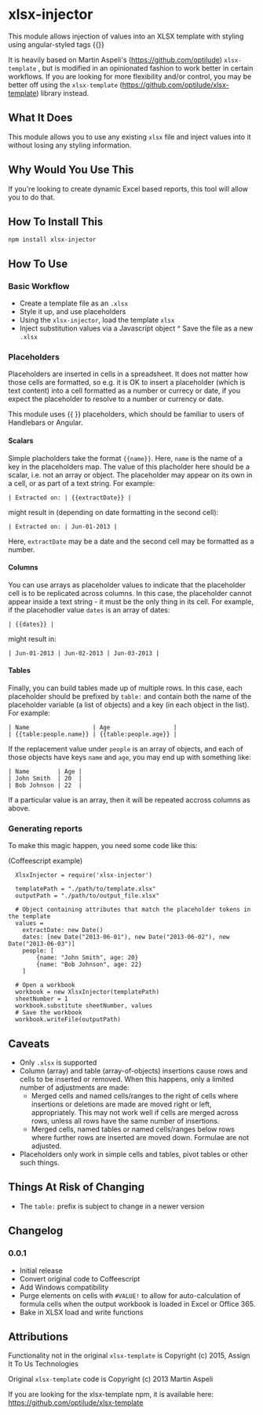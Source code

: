 # xlsx-injector

This module allows injection of values into an XLSX template with styling using angular-styled tags {{}}

It is heavily based on Martin Aspeli's (https://github.com/optilude) `xlsx-template` , but is modified in an 
opinionated fashion to work better in certain workflows. If you are looking for more flexibility and/or control, 
you may be better off using the `xlsx-template` (https://github.com/optilude/xlsx-template) library instead.

## What It Does

This module allows you to use any existing `xlsx` file and inject values into it without losing any 
styling information.

## Why Would You Use This

If you're looking to create dynamic Excel based reports, this tool will allow you to do that.

## How To Install This

`npm install xlsx-injector`

## How To Use

### Basic Workflow

* Create a template file as an `.xlsx`
* Style it up, and use placeholders
* Using the `xlsx-injector`, load the template `xlsx`
* Inject substitution values via a Javascript object
^ Save the file as a new `.xlsx`

### Placeholders

Placeholders are inserted in cells in a spreadsheet. It does not matter how
those cells are formatted, so e.g. it is OK to insert a placeholder (which is
text content) into a cell formatted as a number or currecy or date, if you
expect the placeholder to resolve to a number or currency or date.

This module uses {{ }} placeholders, which should be familiar to users of Handlebars or Angular.

#### Scalars

Simple placholders take the format `{{name}}`. Here, `name` is the name of a
key in the placeholders map. The value of this placholder here should be a
scalar, i.e. not an array or object. The placeholder may appear on its own in a
cell, or as part of a text string. For example:

    | Extracted on: | {{extractDate}} |

might result in (depending on date formatting in the second cell):

    | Extracted on: | Jun-01-2013 |

Here, `extractDate` may be a date and the second cell may be formatted as a
number.

#### Columns

You can use arrays as placeholder values to indicate that the placeholder cell
is to be replicated across columns. In this case, the placeholder cannot appear
inside a text string - it must be the only thing in its cell. For example,
if the placehodler value `dates` is an array of dates:

    | {{dates}} |

might result in:

    | Jun-01-2013 | Jun-02-2013 | Jun-03-2013 |

#### Tables

Finally, you can build tables made up of multiple rows. In this case, each
placeholder should be prefixed by `table:` and contain both the name of the
placeholder variable (a list of objects) and a key (in each object in the list).
For example:

    | Name                  | Age                  |
    | {{table:people.name}} | {{table:people.age}} |

If the replacement value under `people` is an array of objects, and each of
those objects have keys `name` and `age`, you may end up with something like:

    | Name        | Age |
    | John Smith  | 20  |
    | Bob Johnson | 22  |

If a particular value is an array, then it will be repeated accross columns as
above.

### Generating reports

To make this magic happen, you need some code like this:

(Coffeescript example)
```
  XlsxInjector = require('xlsx-injector')

  templatePath = "./path/to/template.xlsx"
  outputPath = "./path/to/output_file.xlsx"

  # Object containing attributes that match the placeholder tokens in the template
  values = 
    extractDate: new Date()
    dates: [new Date("2013-06-01"), new Date("2013-06-02"), new Date("2013-06-03")]
    people: [
        {name: "John Smith", age: 20}
        {name: "Bob Johnson", age: 22}
    ]

  # Open a workbook
  workbook = new XlsxInjector(templatePath)
  sheetNumber = 1
  workbook.substitute sheetNumber, values
  # Save the workbook
  workbook.writeFile(outputPath)

```


## Caveats

* Only `.xlsx` is supported
* Column (array) and table (array-of-objects) insertions cause rows and cells to
  be inserted or removed. When this happens, only a limited number of
  adjustments are made:
    * Merged cells and named cells/ranges to the right of cells where insertions
      or deletions are made are moved right or left, appropriately. This may
      not work well if cells are merged across rows, unless all rows have the
      same number of insertions.
    * Merged cells, named tables or named cells/ranges below rows where further
      rows are inserted are moved down.
  Formulae are not adjusted.
* Placeholders only work in simple cells and tables, pivot tables or
  other such things.

## Things At Risk of Changing

* The `table:` prefix is subject to change in a newer version

## Changelog

### 0.0.1

* Initial release
* Convert original code to Coffeescript
* Add Windows compatibility
* Purge elements on cells with `#VALUE!` to allow for auto-calculation of formula cells when the output workbook is loaded in Excel or Office 365.
* Bake in XLSX load and write functions

## Attributions

Functionality not in the original `xlsx-template` is Copyright (c) 2015, Assign It To Us Technologies

Original `xlsx-template` code is Copyright (c) 2013 Martin Aspeli

If you are looking for the xlsx-template npm, it is available here: https://github.com/optilude/xlsx-template